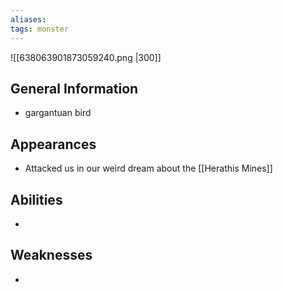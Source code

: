 ```yaml
---
aliases: 
tags: monster
---
```


![[638063901873059240.png |300]]

## General Information
- gargantuan bird

## Appearances
- Attacked us in our weird dream about the [[Herathis Mines]]

## Abilities
- 

## Weaknesses
- 
